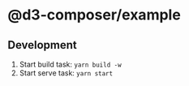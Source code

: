 # @d3-composer/example

## Development

1. Start build task: `yarn build -w`
2. Start serve task: `yarn start`
